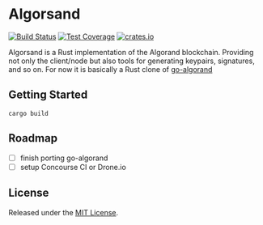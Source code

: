 # Algorsand
[![Build Status](https://img.shields.io/travis/com/qkniep/algorand-rs?label=build&logo=travis&style=for-the-badge)](https://travis-ci.org/qkniep/algorand-rs)
[![Test Coverage](https://img.shields.io/codecov/c/github/qkniep/algorand-rs?label=test%20coverage&logo=codecov&style=for-the-badge)](https://codecov.io/gh/qkniep/algorand-rs)
[![crates.io](https://img.shields.io/crates/v/algorsand?logo=rust&style=for-the-badge)](https://crates.io/crates/algorsand)

Algorsand is a Rust implementation of the Algorand blockchain.
Providing not only the client/node but also tools for generating keypairs, signatures, and so on.
For now it is basically a Rust clone of [go-algorand](https://github.com/algorand/go-algorand/)

## Getting Started

```shell
cargo build
```

## Roadmap
- [ ] finish porting go-algorand
- [ ] setup Concourse CI or Drone.io

## License

Released under the [MIT License](LICENSE).
